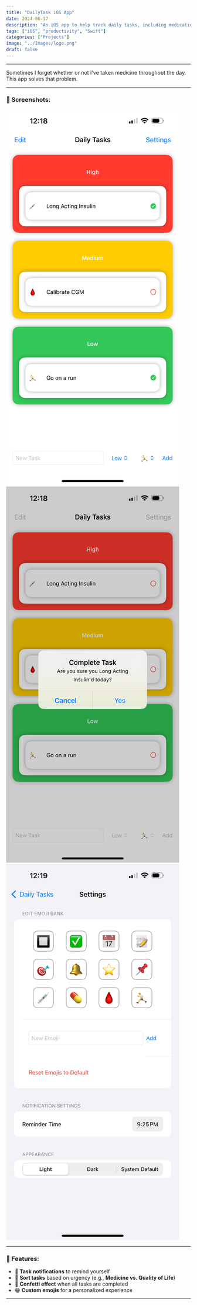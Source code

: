 ```yaml
---
title: "DailyTask iOS App"
date: 2024-06-17
description: "An iOS app to help track daily tasks, including medication reminders."
tags: ["iOS", "productivity", "Swift"]
categories: ["Projects"]
image: "../Images/logo.png"
draft: false
---
```


<hr>

Sometimes I forget whether or not I've taken medicine throughout the day. This app solves that problem.

---

### 📸 Screenshots:
![DailyTask Screenshot 1](/images/dailytask/IMG_0162.PNG)  
![DailyTask Screenshot 2](/images/dailytask/IMG_0161.PNG)  
![DailyTask Screenshot 3](/images/dailytask/IMG_0163.PNG)  

---

### 📌 Features:
- 🔔 **Task notifications** to remind yourself
- 🏥 **Sort tasks** based on urgency (e.g., **Medicine vs. Quality of Life**)
- 🎉 **Confetti effect** when all tasks are completed
- 😁 **Custom emojis** for a personalized experience

---

